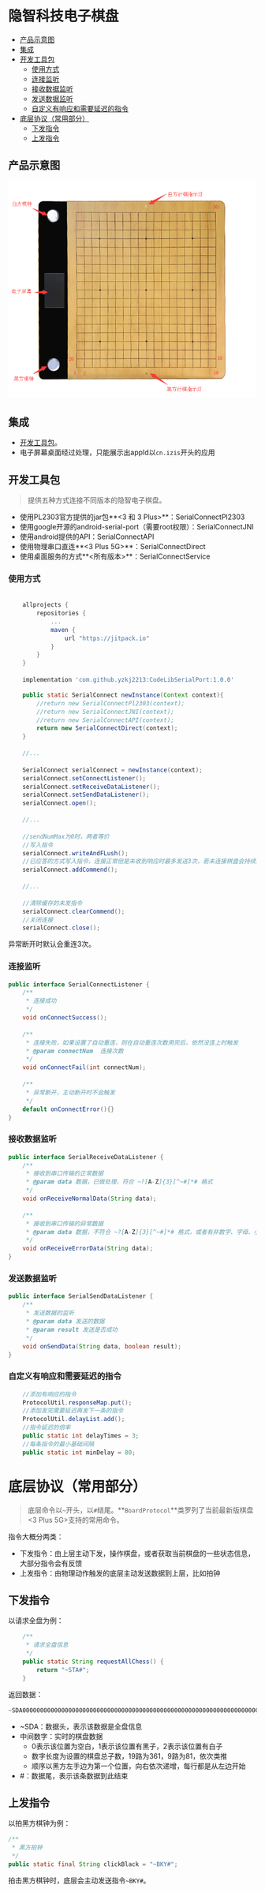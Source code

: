 # 隐智科技电子棋盘

- [产品示意图](#产品示意图)
- [集成](#集成)
- [开发工具包](#开发工具包)
  - [使用方式](#使用方式)
  - [连接监听](#连接监听)
  - [接收数据监听](#接收数据监听)
  - [发送数据监听](#发送数据监听)
  - [自定义有响应和需要延迟的指令](#自定义有响应和需要延迟的指令)
- [底层协议（常用部分）](#底层协议（常用部分）)
  - [下发指令](#下发指令)
  - [上发指令](#上发指令)


## 产品示意图

![产品示意图](/app/img/board.png)

## 集成

- [开发工具包](#开发工具包)。
- 电子屏幕桌面经过处理，只能展示出appId以`cn.izis`开头的应用



## 开发工具包

> 提供五种方式连接不同版本的隐智电子棋盘。

- 使用PL2303官方提供的jar包**<3 和 3 Plus>**：SerialConnectPl2303
- 使用google开源的android-serial-port（需要root权限）：SerialConnectJNI
- 使用android提供的API：SerialConnectAPI
- 使用物理串口直连**<3 Plus 5G>**：SerialConnectDirect
- 使用桌面服务的方式**<所有版本>**：SerialConnectService
### 使用方式
```groovy

    allprojects {
        repositories {
            ...
            maven {
                url "https://jitpack.io"
            }
        }
    }

    implementation 'com.github.yzkj2213:CodeLibSerialPort:1.0.0'
```

```java
    public static SerialConnect newInstance(Context context){
        //return new SerialConnectPl2303(context);
        //return new SerialConnectJNI(context);
        //return new SerialConnectAPI(context);
        return new SerialConnectDirect(context);
    }

    //...

    SerialConnect serialConnect = newInstance(context);
    serialConnect.setConnectListener();
    serialConnect.setReceiveDataListener();
    serialConnect.setSendDataListener();
    serialConnect.open();

    //...

    //sendNumMax为0时，两者等价
    //写入指令
    serialConnect.writeAndFLush();
    //已应答的方式写入指令，连接正常但是未收到响应时最多发送3次，若未连接棋盘会持续到棋盘连接成功为止
    serialConnect.addCommend();

    //...

    //清除缓存的未发指令
    serialConnect.clearCommend();
    //关闭连接
    serialConnect.close();
```
异常断开时默认会重连3次。
### 连接监听
```java
public interface SerialConnectListener {
    /**
     * 连接成功
     */
    void onConnectSuccess();

    /**
     * 连接失败，如果设置了自动重连，则在自动重连次数用完后，依然没连上时触发
     * @param connectNum  连接次数
     */
    void onConnectFail(int connectNum);

    /**
     * 异常断开，主动断开时不会触发
     */
    default onConnectError(){}
}
```
### 接收数据监听
```java
public interface SerialReceiveDataListener {
    /**
     * 接收到串口传输的正常数据
     * @param data 数据，已做处理，符合 ~?[A-Z]{3}[^~#]*# 格式
     */
    void onReceiveNormalData(String data);

    /**
     * 接收到串口传输的异常数据
     * @param data 数据，不符合 ~?[A-Z]{3}[^~#]*# 格式，或者有非数字、字母、小数点、英文逗号的字符
     */
    void onReceiveErrorData(String data);
}
```
### 发送数据监听
```java
public interface SerialSendDataListener {
    /**
     * 发送数据的监听
     * @param data 发送的数据
     * @param result 发送是否成功
     */
    void onSendData(String data, boolean result);
}
```
### 自定义有响应和需要延迟的指令
```java
    //添加有响应的指令
    ProtocolUtil.responseMap.put();
    //添加发完需要延迟再发下一条的指令
    ProtocolUtil.delayList.add();
    //指令延迟的倍率
    public static int delayTimes = 3;
    //每条指令的最小基础间隔
    public static int minDelay = 80;
```

# 底层协议（常用部分）

> 底层命令以`~`开头，以`#`结尾。**`BoardProtocol`**类罗列了当前最新版棋盘<3 Plus 5G>支持的常用命令。

指令大概分两类：

- 下发指令：由上层主动下发，操作棋盘，或者获取当前棋盘的一些状态信息，大部分指令会有反馈
- 上发指令：由物理动作触发的底层主动发送数据到上层，比如拍钟

## 下发指令

以请求全盘为例：

```java
    /**
     * 请求全盘信息
     */
    public static String requestAllChess() {
        return "~STA#";
    }
```

返回数据：

```java
~SDA0000000000000000000000000000000000000000000000000000000000000000000000000000000000000000000000000000000000000000000000000000000000000010000000000000000000000000000000000000000000000000000000000000000000000000000000000000000000000000000000000000000000000000000000000000000000000000000000000000000000000000000000000000000000000000000000000000000000000000000000000#
```

- ~SDA：数据头，表示该数据是全盘信息
- 中间数字：实时的棋盘数据
  - 0表示该位置为空白，1表示该位置有黑子，2表示该位置有白子
  - 数字长度为设置的棋盘总子数，19路为361，9路为81，依次类推
  - 顺序以黑方左手边为第一个位置，向右依次递增，每行都是从左边开始
- #：数据尾，表示该条数据到此结束

## 上发指令

以拍黑方棋钟为例：

```java
/**
 * 黑方拍钟
 */
public static final String clickBlack = "~BKY#";

```

拍击黑方棋钟时，底层会主动发送指令`~BKY#`。